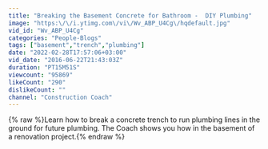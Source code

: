 ```yaml
---
title: "Breaking the Basement Concrete for Bathroom -  DIY Plumbing"
image: "https:\/\/i.ytimg.com\/vi\/Wv_ABP_U4Cg\/hqdefault.jpg"
vid_id: "Wv_ABP_U4Cg"
categories: "People-Blogs"
tags: ["basement","trench","plumbing"]
date: "2022-02-28T17:57:06+03:00"
vid_date: "2016-06-22T21:43:03Z"
duration: "PT15M51S"
viewcount: "95869"
likeCount: "290"
dislikeCount: ""
channel: "Construction Coach"
---
```

{% raw %}Learn how to break a concrete trench to run plumbing lines in the ground for future plumbing. The Coach shows you how in the basement of a renovation project.{% endraw %}
